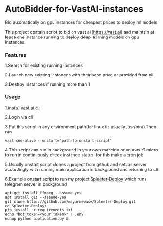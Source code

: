# AutoBidder-for-VastAI-instances
Bid automatically on gpu instances for cheapest prices to deploy ml models

This project contain script to bid on vast ai (https://vast.ai) and maintain at lease one instance running to deploy deep learning models on gpu instances.

### Features

1.Search for existing running instances

2.Launch new existing instances with their base price or provided from cli

3.Destroy instances if running more than 1

### Usage

1.install [vast ai cli](https://vast.ai/console/cli/)

2.Login via cli

3.Put this script in any environment path(for linux its usually /usr/bin/) Then run
```
vast one-alive --onstart="path-to-onstart-script"
```

4.This script can run in background in your own mahcine or on aws t2.micro to run in continuously check instance status.
for this make a cron job.

5.Usually onstart script clones a project from github and setups server accordingly with running main application in background and returning to cli

6.Example onstart script to run my project [Spleeter-Deploy](https://github.com/mayurnewase/Spleeter-Deploy) which runs telegram server in background
```
apt-get install ffmpeg --assume-yes
apt install git --assume-yes
git clone https://github.com/mayurnewase/Spleeter-Deploy.git
cd Spleeter-Deploy/
pip install -r requirements.txt
echo "bot_token=<your token>" > .env
nohup python application.py &
```
